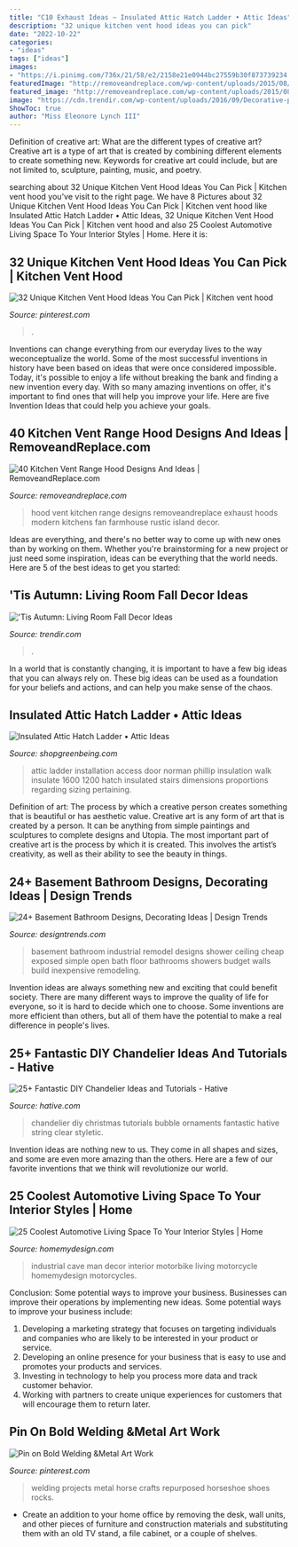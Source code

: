 ```yaml
---
title: "C10 Exhaust Ideas ~ Insulated Attic Hatch Ladder • Attic Ideas"
description: "32 unique kitchen vent hood ideas you can pick"
date: "2022-10-22"
categories:
- "ideas"
tags: ["ideas"]
images:
- "https://i.pinimg.com/736x/21/58/e2/2158e21e0944bc27559b30f873739234.jpg"
featuredImage: "http://removeandreplace.com/wp-content/uploads/2015/08/40-Kitchen-Vent-Range-Hood-Design-Ideas_07.jpg"
featured_image: "http://removeandreplace.com/wp-content/uploads/2015/08/40-Kitchen-Vent-Range-Hood-Design-Ideas_07.jpg"
image: "https://cdn.trendir.com/wp-content/uploads/2016/09/Decorative-pillows-for-fall-decor-900x810.jpg"
ShowToc: true
author: "Miss Eleonore Lynch III"
---
```



Definition of creative art: What are the different types of creative art?
Creative art is a type of art that is created by combining different elements to create something new. Keywords for creative art could include, but are not limited to, sculpture, painting, music, and poetry.

	

		
searching about 32 Unique Kitchen Vent Hood Ideas You Can Pick | Kitchen vent hood you've visit to the right page. We have 8 Pictures about 32 Unique Kitchen Vent Hood Ideas You Can Pick | Kitchen vent hood like Insulated Attic Hatch Ladder • Attic Ideas, 32 Unique Kitchen Vent Hood Ideas You Can Pick | Kitchen vent hood and also 25 Coolest Automotive Living Space To Your Interior Styles | Home. Here it is:
		
    
## 32 Unique Kitchen Vent Hood Ideas You Can Pick | Kitchen Vent Hood

<img loading=lazy src="https://i.pinimg.com/736x/d6/7a/5d/d67a5d9d4360dc238e844f7b14f402d9.jpg" onerror="this.onerror=null;this.src='https://tse2.mm.bing.net/th?id=OIP.ypUlSjFtmTrGbW5-EFfhBwHaLH&amp;pid=15.1';" alt="32 Unique Kitchen Vent Hood Ideas You Can Pick | Kitchen vent hood">

_Source: pinterest.com_

>. 

	

Inventions can change everything from our everyday lives to the way weconceptualize the world. Some of the most successful inventions in history have been based on ideas that were once considered impossible. Today, it's possible to enjoy a life without breaking the bank and finding a new invention every day. With so many amazing inventions on offer, it's important to find ones that will help you improve your life. Here are five Invention Ideas that could help you achieve your goals.

    
## 40 Kitchen Vent Range Hood Designs And Ideas | RemoveandReplace.com

<img loading=lazy src="http://removeandreplace.com/wp-content/uploads/2015/08/40-Kitchen-Vent-Range-Hood-Design-Ideas_07.jpg" onerror="this.onerror=null;this.src='https://tse3.mm.bing.net/th?id=OIP.Aq09T3kJcgqzCq-3PxQ3UgAAAA&amp;pid=15.1';" alt="40 Kitchen Vent Range Hood Designs And Ideas | RemoveandReplace.com">

_Source: removeandreplace.com_

>hood vent kitchen range designs removeandreplace exhaust hoods modern kitchens fan farmhouse rustic island decor. 

	

Ideas are everything, and there's no better way to come up with new ones than by working on them. Whether you're brainstorming for a new project or just need some inspiration, ideas can be everything that the world needs. Here are 5 of the best ideas to get you started: 

    
## &#039;Tis Autumn: Living Room Fall Decor Ideas

<img loading=lazy src="https://cdn.trendir.com/wp-content/uploads/2016/09/Decorative-pillows-for-fall-decor-900x810.jpg" onerror="this.onerror=null;this.src='https://tse3.mm.bing.net/th?id=OIP.8_VAMtrdCGchn57VcNoOigHaGq&amp;pid=15.1';" alt="&#039;Tis Autumn: Living Room Fall Decor Ideas">

_Source: trendir.com_

>. 

	

In a world that is constantly changing, it is important to have a few big ideas that you can always rely on. These big ideas can be used as a foundation for your beliefs and actions, and can help you make sense of the chaos.

    
## Insulated Attic Hatch Ladder • Attic Ideas

<img loading=lazy src="http://shopgreenbeing.com/wp-content/uploads/2018/02/attic-ladder-installation-phillip-norman-attic-access-with-dimensions-1200-x-1600.jpg" onerror="this.onerror=null;this.src='https://tse1.mm.bing.net/th?id=OIP.mOLm-AgXsOOlNOFwtYHsywHaJ4&amp;pid=15.1';" alt="Insulated Attic Hatch Ladder • Attic Ideas">

_Source: shopgreenbeing.com_

>attic ladder installation access door norman phillip insulation walk insulate 1600 1200 hatch insulated stairs dimensions proportions regarding sizing pertaining. 

	

Definition of art: The process by which a creative person creates something that is beautiful or has aesthetic value.
Creative art is any form of art that is created by a person. It can be anything from simple paintings and sculptures to complete designs and Utopia. The most important part of creative art is the process by which it is created. This involves the artist’s creativity, as well as their ability to see the beauty in things.

    
## 24+ Basement Bathroom Designs, Decorating Ideas | Design Trends

<img loading=lazy src="https://images.designtrends.com/wp-content/uploads/2016/02/05064850/Industrial-bathroom-basement-design.jpg" onerror="this.onerror=null;this.src='https://tse2.mm.bing.net/th?id=OIP.SM5Cjv5H9wuzsJdEfL2OeQHaLH&amp;pid=15.1';" alt="24+ Basement Bathroom Designs, Decorating Ideas | Design Trends">

_Source: designtrends.com_

>basement bathroom industrial remodel designs shower ceiling cheap exposed simple open bath floor bathrooms showers budget walls build inexpensive remodeling. 

	

Invention ideas are always something new and exciting that could benefit society. There are many different ways to improve the quality of life for everyone, so it is hard to decide which one to choose. Some inventions are more efficient than others, but all of them have the potential to make a real difference in people's lives.

    
## 25+ Fantastic DIY Chandelier Ideas And Tutorials - Hative

<img loading=lazy src="https://hative.com/wp-content/uploads/2015/08/diy-chandelier/12-diy-chandelier-ideas-tutorials.jpg" onerror="this.onerror=null;this.src='https://tse3.mm.bing.net/th?id=OIP.DrL60LdBRwHuBeJ7lNN8pQHaN4&amp;pid=15.1';" alt="25+ Fantastic DIY Chandelier Ideas and Tutorials - Hative">

_Source: hative.com_

>chandelier diy christmas tutorials bubble ornaments fantastic hative string clear styletic. 

	

Invention ideas are nothing new to us. They come in all shapes and sizes, and some are even more amazing than the others. Here are a few of our favorite inventions that we think will revolutionize our world.

    
## 25 Coolest Automotive Living Space To Your Interior Styles | Home

<img loading=lazy src="http://homemydesign.com/wp-content/uploads/2018/09/industrial-man-cave-decor-with-motorbike-ideas.jpg" onerror="this.onerror=null;this.src='https://tse3.mm.bing.net/th?id=OIP.lOBIodTt-D3TnYHp7IP_DQHaMO&amp;pid=15.1';" alt="25 Coolest Automotive Living Space To Your Interior Styles | Home">

_Source: homemydesign.com_

>industrial cave man decor interior motorbike living motorcycle homemydesign motorcycles. 

	

Conclusion: Some potential ways to improve your business.
Businesses can improve their operations by implementing new ideas. Some potential ways to improve your business include:
1. Developing a marketing strategy that focuses on targeting individuals and companies who are likely to be interested in your product or service.
2. Developing an online presence for your business that is easy to use and promotes your products and services.
3. Investing in technology to help you process more data and track customer behavior.
4. Working with partners to create unique experiences for customers that will encourage them to return later.

    
## Pin On Bold Welding &amp;Metal Art Work

<img loading=lazy src="https://i.pinimg.com/736x/21/58/e2/2158e21e0944bc27559b30f873739234.jpg" onerror="this.onerror=null;this.src='https://tse4.mm.bing.net/th?id=OIP.Hcf0sO8EnSLRyjcwKIVvDAHaNJ&amp;pid=15.1';" alt="Pin on Bold Welding &amp;Metal Art Work">

_Source: pinterest.com_

>welding projects metal horse crafts repurposed horseshoe shoes rocks. 

	

- Create an addition to your home office by removing the desk, wall units, and other pieces of furniture and construction materials and substituting them with an old TV stand, a file cabinet, or a couple of shelves.

